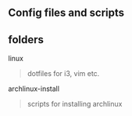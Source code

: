## Config files and scripts

## folders

linux

> dotfiles for i3, vim etc.

archlinux-install

> scripts for installing archlinux
